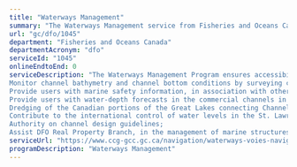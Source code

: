 ```yaml
---
title: "Waterways Management"
summary: "The Waterways Management service from Fisheries and Oceans Canada is not available end-to-end online, according to the GC Service Inventory."
url: "gc/dfo/1045"
department: "Fisheries and Oceans Canada"
departmentAcronym: "dfo"
serviceId: "1045"
onlineEndtoEnd: 0
serviceDescription: "The Waterways Management Program ensures accessibility of waterways and contribute to their safe use. Waterways Management contributes to the maintenance of Canadian shipping channels.
Monitor channel bathymetry and channel bottom conditions by surveying commercial channels identifying restrictions and navigational hazards to safe navigation,  and provide this information to mariners, pilots and other stakeholders;
Provide users with marine safety information, in association with other programs within CCG and DFO.
Provide users with water-depth forecasts in the commercial channels in the St. Lawrence, Fraser, and Mackenzie Rivers;
Dredging of the Canadian portions of the Great Lakes connecting Channels and manage dredging of the St. Lawrence River Ship Channel;
Contribute to the international control of water levels in the St. Lawrence River and protect navigational interests, as a member of the Operations Advisory Group;
Authority on channel design guidelines;
Assist DFO Real Property Branch, in the management of marine structures that help manage currents and water levels, wave climates, ice covers, sedimentation rates and patterns, and scour and erosion. These structures also reduce channel maintenance needs and prevent ice jams from forming."
serviceUrl: "https://www.ccg-gcc.gc.ca/navigation/waterways-voies-navigables/index-eng.html"
programDescription: "Waterways Management"
---
```

